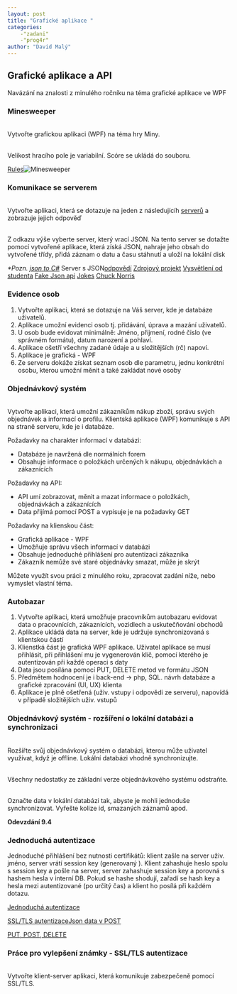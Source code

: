 ```yaml
---
layout: post
title: "Grafické aplikace "
categories:
    -"zadani"
    -"prog4r"
author: "David Malý"
--- 
```



## Grafické aplikace a API


Navázání na znalosti z minulého ročníku na téma grafické aplikace ve WPF


### Minesweeper


<br>    Vytvořte grafickou aplikaci (WPF) na téma hry Miny.<br>



<br>    Velikost hracího pole je variabilní. Scóre se ukládá do souboru.<br>

[Rules](http://www.freeminesweeper.org/help/minehelpinstructions.html)![Minesweeper](https://i.kinja-img.com/gawker-media/image/upload/s--ZRFmkKod--/c_scale,f_auto,fl_progressive,q_80,w_800/swtf4s2xdanmhriz71nc.png)
### Komunikace se serverem



<br>            Vytvořte aplikaci, která se dotazuje na jeden z následujícíh [serverů](http://stackoverflow.com/questions/5725430/http-test-server-that-accepts-get-post-calls) a zobrazuje jejich odpověď<br>



<br>            Z odkazu výše vyberte server, který vrací JSON. Na tento server se dotažte pomocí vytvořené aplikace, která získá JSON, nahraje jeho obsah do vytvořené třídy, přidá záznam o datu a času stáhnutí a uloží na lokální disk<br>

*\*Pozn. [json to C#](http://json2csharp.com/)*
Server s JSON[odpovědí](https://ucitel.sps-prosek.cz/~maly/PRG/json.php)
[Zdrojový projekt](https://github.com/malyda/REST)
[Vysvětlení od studenta](https://ucitel.sps-prosek.cz/~maly/PRG/materials/csharp/#rest)
[Fake Json api](https://jsonplaceholder.typicode.com/)
[Jokes](https://www.programmableweb.com/category/humor/api)
[Chuck Norris](https://api.chucknorris.io/)

### Evidence osob

1. Vytvořte aplikaci, která se dotazuje na Váš server, kde je databáze uživatelů.
2. Aplikace umožní evidenci osob tj. přidávání, úprava a mazání uživatelů.
3. U osob bude evidovat minimálně: Jméno, přijmení, rodné čislo (ve správném formátu), datum narození a pohlaví.
4. Aplikace ošetří všechny zadané údaje a u složitějších (rč) napoví.
5. Aplikace je grafická - WPF
6. Ze serveru dokáže získat seznam osob dle parametru, jednu konkrétní osobu, kterou umožní měnit a také zakládat nové osoby


### Objednávkový systém


<br>    Vytvořte aplikaci, která umožní zákazníkům nákup zboží, správu svých objednávek a informací o profilu. Klientská aplikace (WPF) komunikuje s API na straně serveru, kde je i databáze.<br>



Požadavky na charakter informací v databázi:


- Databáze je navržená dle normálních forem
- Obsahuje informace o položkách určených k nákupu, objednávkách a zákaznících



Požadavky na API:


- API umí zobrazovat, měnit a mazat informace o položkách, objednávkách a zákaznících
- Data přijímá pomocí POST a vypisuje je na požadavky GET



Požadavky na klienskou část:


- Grafická aplikace - WPF
- Umožňuje správu všech informací v databázi
- Obsahuje jednoduché přihlášení pro autentizaci zákazníka
- Zákazník nemůže své staré objednávky smazat, může je skrýt



Můžete využít svou práci z minulého roku, zpracovat zadání níže, nebo vymyslet vlastní téma.


### Autobazar

1. Vytvořte aplikaci, která umožňuje pracovníkům autobazaru evidovat data o pracovnících, zákaznících, vozidlech a uskutečňování obchodů
2. Aplikace ukládá data na server, kde je udržuje synchronizovaná s klientskou částí
3. Klienstká část je grafická WPF aplikace. Uživatel aplikace se musí přihlásit, při přihlášení mu je vygenerován klíč, pomocí kterého je autentizován při každé operaci s daty
4. Data jsou posílána pomocí PUT, DELETE metod ve formátu JSON
5. Předmětem hodnocení je i back-end -> php, SQL. návrh databáze a grafické zpracování (UI, UX) klienta
6. Aplikace je plně ošetřená (uživ. vstupy i odpovědi ze serveru), napovídá v případě složitějších uživ. vstupů


### Objednávkový systém - rozšíření o lokální databázi a synchronizaci


<br>    Rozšiřte svůj objednávkový systém o databázi, kterou může uživatel využívat, když je offline. Lokální databázi vhodně synchronizujte.<br>



<br>    Všechny nedostatky ze základní verze objednávkového systému odstraňte.<br>



<br>    Označte data v lokální databázi tak, abyste je mohli jednoduše synchronizovat. Vyřešte kolize id, smazaných záznamů apod.<br>



**Odevzdání 9.4**


### Jednoduchá autentizace


Jednoduché přihlášení bez nutnosti certifikátů: klient zašle na server uživ. jméno, server vrátí session key (generovaný ). Klient zahashuje heslo spolu s session key a pošle na server, server zahashuje session key a porovná s hashem hesla v interní DB. Pokud se hashe shodují, zařadí se hash key  a hesla mezi autentizované (po určitý čas) a klient ho posílá při každém dotazu.

[Jednoduchá autentizace](http://stackoverflow.com/questions/12254710/client-server-authentication)



[SSL/TLS autentizace](https://www.codeproject.com/Articles/2642/SSL-TLS-client-server-for-NET-and-SSL-tunnelling)[Json data v POST](http://stackoverflow.com/questions/21732063/how-to-create-json-post-to-api-using-c-sharp)



[PUT, POST, DELETE](http://stackoverflow.com/questions/11558353/rest-api-to-put-or-to-post?noredirect=1&lq=1)
### Práce pro vylepšení známky - SSL/TLS autentizace


<br>    Vytvořte klient-server aplikaci, která komunikuje zabezpečeně pomocí SSL/TLS.<br>

